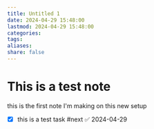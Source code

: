 ```yaml
---
title: Untitled 1
date: 2024-04-29 15:48:00
lastmod: 2024-04-29 15:48:00
categories: 
tags: 
aliases: 
share: false 
---
```


# This is a test note

this is the first note I'm making on this new setup

- [x] this is a test task #next ✅ 2024-04-29